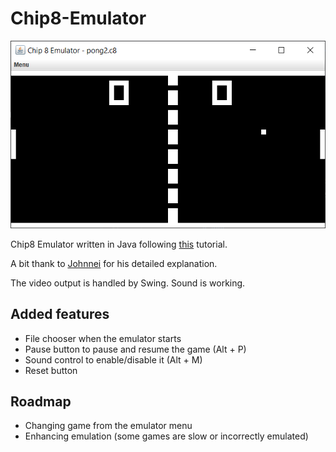 # Chip8-Emulator

![alt text](https://github.com/Calistex/Chip8-Emulator/blob/master/screenshot.png)

Chip8 Emulator written in Java following [this](https://www.youtube.com/playlist?list=PL5PyurErl12czoLyYD8za68d61T_OZsP2) tutorial.

A bit thank to [Johnnei](https://github.com/Johnnei) for his detailed explanation.

The video output is handled by Swing. Sound is working.

## Added features
- File chooser when the emulator starts
- Pause button to pause and resume the game (Alt + P)
- Sound control to enable/disable it (Alt + M)
- Reset button

## Roadmap
- Changing game from the emulator menu
- Enhancing emulation (some games are slow or incorrectly emulated)
